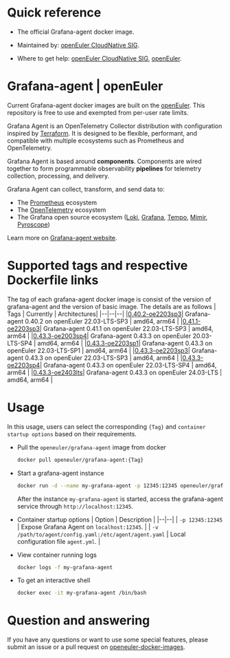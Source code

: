 # Quick reference

- The official Grafana-agent docker image.

- Maintained by: [openEuler CloudNative SIG](https://gitee.com/openeuler/cloudnative).

- Where to get help: [openEuler CloudNative SIG](https://gitee.com/openeuler/cloudnative), [openEuler](https://gitee.com/openeuler/community).
# Grafana-agent | openEuler
Current Grafana-agent docker images are built on the [openEuler](https://repo.openeuler.org/). This repository is free to use and exempted from per-user rate limits.

Grafana Agent is an OpenTelemetry Collector distribution with configuration inspired by [Terraform](https://www.terraform.io/). It is designed to be flexible, performant, and compatible with multiple ecosystems such as Prometheus and OpenTelemetry.

Grafana Agent is based around **components**. Components are wired together to form programmable observability **pipelines** for telemetry collection, processing, and delivery.

Grafana Agent can collect, transform, and send data to:

- The [Prometheus](https://prometheus.io/) ecosystem
- The [OpenTelemetry](https://opentelemetry.io/) ecosystem
- The Grafana open source ecosystem ([Loki](https://github.com/grafana/loki), [Grafana](https://github.com/grafana/grafana), [Tempo](https://github.com/grafana/tempo), [Mimir](https://github.com/grafana/mimir), [Pyroscope](https://github.com/grafana/pyroscope))

Learn more on [Grafana-agent website](https://grafana.com/docs/agent/latest/).

# Supported tags and respective Dockerfile links
The tag of each grafana-agent docker image is consist of the version of grafana-agent and the version of basic image. The details are as follows
| Tags | Currently |  Architectures|
|--|--|--|
|[0.40.2-oe2203sp3](https://gitee.com/openeuler/openeuler-docker-images/blob/master/grafana-agent/0.40.2/22.03-lts-sp3/Dockerfile)| Grafana-agent 0.40.2 on openEuler 22.03-LTS-SP3 | amd64, arm64 |
|[0.41.1-oe2203sp3](https://gitee.com/openeuler/openeuler-docker-images/blob/master/grafana-agent/0.41.1/22.03-lts-sp3/Dockerfile)| Grafana-agent 0.41.1 on openEuler 22.03-LTS-SP3 | amd64, arm64 |
|[0.43.3-oe2003sp4](https://gitee.com/openeuler/openeuler-docker-images/blob/master/grafana-agent/0.43.3/20.03-lts-sp4/Dockerfile)| Grafana-agent 0.43.3 on openEuler 20.03-LTS-SP4 | amd64, arm64 |
|[0.43.3-oe2203sp1](https://gitee.com/openeuler/openeuler-docker-images/blob/master/grafana-agent/0.43.3/22.03-lts-sp1/Dockerfile)| Grafana-agent 0.43.3 on openEuler 22.03-LTS-SP1 | amd64, arm64 |
|[0.43.3-oe2203sp3](https://gitee.com/openeuler/openeuler-docker-images/blob/master/grafana-agent/0.43.3/22.03-lts-sp3/Dockerfile)| Grafana-agent 0.43.3 on openEuler 22.03-LTS-SP3 | amd64, arm64 |
|[0.43.3-oe2203sp4](https://gitee.com/openeuler/openeuler-docker-images/blob/master/grafana-agent/0.43.3/22.03-lts-sp4/Dockerfile)| Grafana-agent 0.43.3 on openEuler 22.03-LTS-SP4 | amd64, arm64 |
|[0.43.3-oe2403lts](https://gitee.com/openeuler/openeuler-docker-images/blob/master/grafana-agent/0.43.3/24.03-lts/Dockerfile)| Grafana-agent 0.43.3 on openEuler 24.03-LTS | amd64, arm64 |

# Usage
In this usage, users can select the corresponding `{Tag}` and `container startup options` based on their requirements.

- Pull the `openeuler/grafana-agent` image from docker
	```bash
	docker pull openeuler/grafana-agent:{Tag}
	```
- Start a grafana-agent instance

	```bash
	docker run -d --name my-grafana-agent -p 12345:12345 openeuler/grafana-agent:{Tag}
	```
	After the instance `my-grafana-agent` is started, access the grafana-agent service through `http://localhost:12345`.
			
			
- Container startup options
	| Option | Description |
	|--|--|
	| `-p 12345:12345`	 | 	Expose Grafana Agent on `localhost:12345`. |
    | `-v /path/to/agent/config.yaml:/etc/agent/agent.yaml` | Local configuration file `agent.yml`. |

- View container running logs
	```bash
	docker logs -f my-grafana-agent
	```
- To get an interactive shell
	```bash
	docker exec -it my-grafana-agent /bin/bash
	```
# Question and answering
If you have any questions or want to use some special features, please submit an issue or a pull request on [openeuler-docker-images](https://gitee.com/openeuler/openeuler-docker-images).
